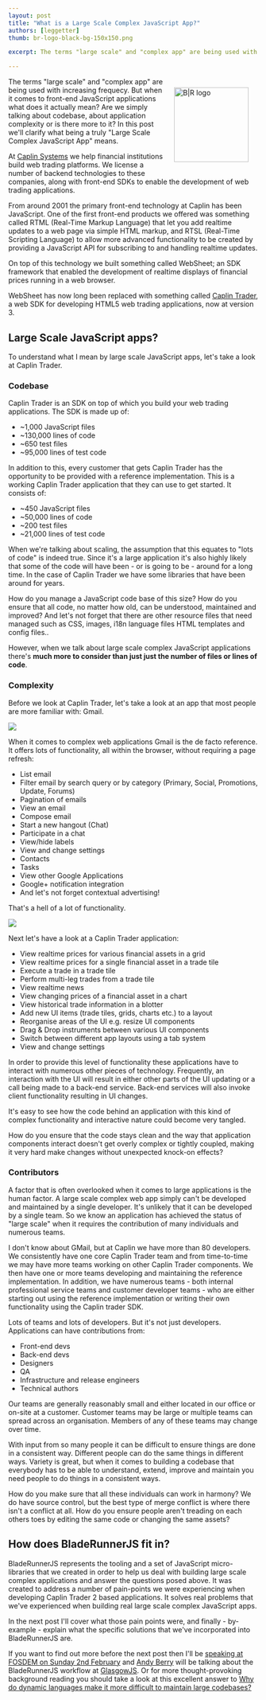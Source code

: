 ```yaml
---
layout: post
title: "What is a Large Scale Complex JavaScript App?"
authors: [leggetter]
thumb: br-logo-black-bg-150x150.png

excerpt: The terms "large scale" and "complex app" are being used with increasing frequecy. But when it comes to front-end JavaScript applications what does it actually mean? Are we simply talking about codebase, about application complexity or is there more to it? In this post we'll clarify what being a truly "Large Scale Complex JavaScript App" means.

---
```


<img src="/blog/img/{{ page.thumb }}" alt="B|R logo" width="150" style="margin: 20px;" align="right" />
The terms "large scale" and "complex app" are being used with increasing frequecy. But when it comes to front-end JavaScript applications what does it actually mean? Are we simply talking about codebase, about application complexity or is there more to it? In this post we'll clarify what being a truly "Large Scale Complex JavaScript App" means.

At [Caplin Systems](http://www.caplin.com) we help financial institutions build web trading platforms. We license a number of backend technologies to these companies, along with front-end SDKs to enable the development of web trading applications.

From around 2001 the primary front-end technology at Caplin has been JavaScript. One of the first front-end products we offered was something called RTML (Real-Time Markup Language) that let you add realtime updates to a web page via simple HTML markup, and RTSL (Real-Time Scripting Language) to allow more advanced functionality to be created by providing a JavaScript API for subscribing to and handling realtime updates.

On top of this technology we built something called WebSheet; an SDK framework that enabled the development of realtime displays of financial prices running in a web browser.

WebSheet has now long been replaced with something called [Caplin Trader](http://www.caplin.com/caplin-trader), a web SDK for developing HTML5 web trading applications, now at version 3.

## Large Scale JavaScript apps?

To understand what I mean by large scale JavaScript apps, let's take a look at Caplin Trader.

### Codebase

Caplin Trader is an SDK on top of which you build your web trading applications. The SDK is made up of:

* ~1,000 JavaScript files
* ~130,000 lines of code
* ~650 test files
* ~95,000 lines of test code

In addition to this, every customer that gets Caplin Trader has the opportunity to be provided with a reference implementation. This is a working Caplin Trader application that they can use to get started. It consists of:

* ~450 JavaScript files
* ~50,000 lines of code
* ~200 test files
* ~21,000 lines of test code

When we're talking about scaling, the assumption that this equates to "lots of code" is indeed true. Since it's a large application it's also highly likely that some of the code will have been - or is going to be - around for a long time. In the case of Caplin Trader we have some libraries that have been around for years.

How do you manage a JavaScript code base of this size? How do you ensure that all code, no matter how old, can be understood, maintained and improved? And let's not forget that there are other resource files that need managed such as CSS, images, i18n language files HTML templates and config files..

However, when we talk about large scale complex JavaScript applications there's **much more to consider than just just the number of files or lines of code**.

### Complexity

Before we look at Caplin Trader, let's take a look at an app that most people are more familiar with: Gmail.

![](/blog/img/gmail.png)

When it comes to complex web applications Gmail is the de facto reference. It offers lots of functionality, all within the browser, without requiring a page refresh:

* List email
* Filter email by search query or by category (Primary, Social, Promotions, Update, Forums)
* Pagination of emails
* View an email
* Compose email
* Start a new hangout (Chat)
* Participate in a chat
* View/hide labels
* View and change settings
* Contacts
* Tasks
* View other Google Applications
* Google+ notification integration
* And let's not forget contextual advertising!

That's a hell of a lot of functionality.

![](/blog/img/caplin-trader.png)

Next let's have a look at a Caplin Trader application:

* View realtime prices for various financial assets in a grid
* View realtime prices for a single financial asset in a trade tile
* Execute a trade in a trade tile
* Perform multi-leg trades from a trade tile
* View realtime news
* View changing prices of a financial asset in a chart
* View historical trade information in a blotter
* Add new UI items (trade tiles, grids, charts etc.) to a layout
* Reorganise areas of the UI e.g. resize UI components
* Drag & Drop instruments between various UI components
* Switch between different app layouts using a tab system
* View and change settings

In order to provide this level of functionality these applications have to interact with numerous other pieces of technology. Frequently, an interaction with the UI will result in either other parts of the UI updating or a call being made to a back-end service. Back-end services will also invoke client functionality resulting in UI changes.

It's easy to see how the code behind an application with this kind of complex functionality and interactive nature could become very tangled.

How do you ensure that the code stays clean and the way that application components interact doesn't get overly complex or tightly coupled, making it very hard make changes without unexpected knock-on effects?

### Contributors

A factor that is often overlooked when it comes to large applications is the human factor. A large scale complex web app simply can't be developed and maintained by a single developer. It's unlikely that it can be developed by a single team. So we know an application has achieved the status of "large scale" when it requires the contribution of many individuals and numerous teams.

I don't know about GMail, but at Caplin we have more than 80 developers. We consistently have one core Caplin Trader team and from time-to-time we may have more teams working on other Caplin Trader components. We then have one or more teams developing and maintaining the reference implementation. In addition, we have numerous teams - both internal professional service teams and customer developer teams - who are either starting out using the reference implementation or writing their own functionality using the Caplin trader SDK.

Lots of teams and lots of developers. But it's not just developers. Applications can have contributions from:

* Front-end devs
* Back-end devs
* Designers
* QA
* Infrastructure and release engineers
* Technical authors

Our teams are generally reasonably small and either located in our office or on-site at a customer. Customer teams may be large or multiple teams can spread across an organisation. Members of any of these teams may change over time. 

With input from so many people it can be difficult to ensure things are done in a consistent way. Different people can do the same things in different ways. Variety is great, but when it comes to building a codebase that everybody has to be able to understand, extend, improve and maintain you need people to do things in a consistent ways.

How do you make sure that all these individuals can work in harmony? We do have source control, but the best type of merge conflict is where there isn't a conflict at all. How do you ensure people aren't treading on each others toes by editing the same code or changing the same assets?

## How does BladeRunnerJS fit in?

BladeRunnerJS represents the tooling and a set of JavaScript micro-libraries that we created in order to help us deal with building large scale complex applications and answer the questions posed above. It was created to address a number of pain-points we were experiencing when developing Caplin Trader 2 based applications. It solves real problems that we've experienced when building real large scale complex JavaScript apps.

In the next post I'll cover what those pain points were, and finally - by-example - explain what the specific solutions that we've incorporated into BladeRunnerJS are.

If you want to find out more before the next post then I'll be [speaking at FOSDEM on Sunday 2nd February](https://fosdem.org/2014/schedule/event/javascript_app_scalable/) and [Andy Berry](https://twitter.com/andyberry88) will be talking about the BladeRunnerJS workflow at [GlasgowJS](http://glasgowjs.com/). Or for more thought-provoking background reading you should take a look at this excellent answer to [Why do dynamic languages make it more difficult to maintain large codebases?](http://programmers.stackexchange.com/questions/221615/why-do-dynamic-languages-make-it-more-difficult-to-maintain-large-codebases/221658#221658)
